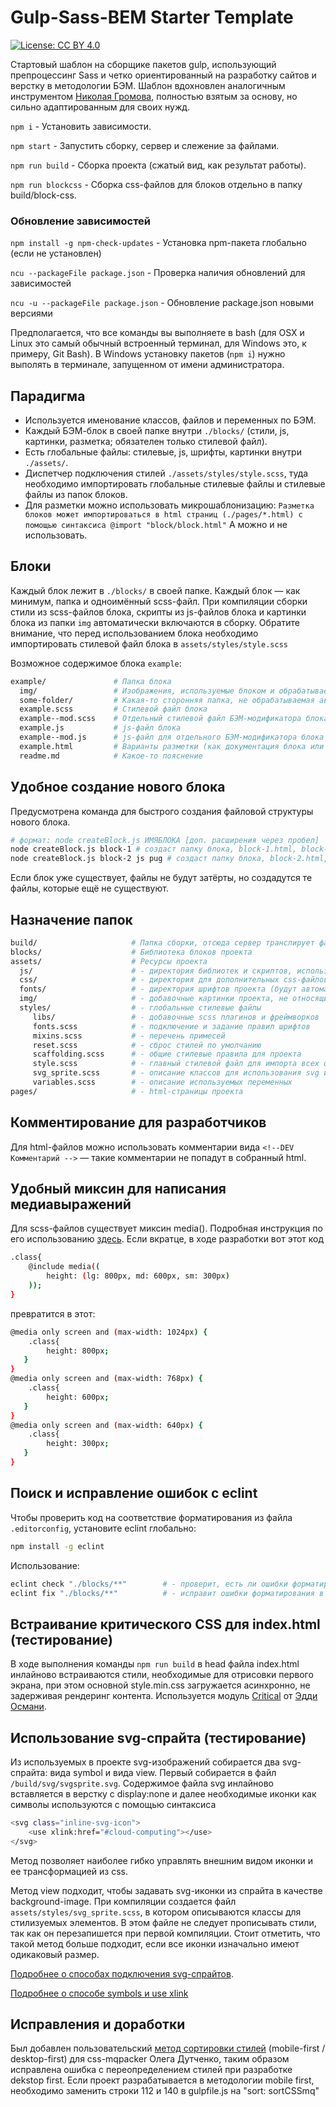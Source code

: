 # Gulp-Sass-BEM Starter Template

[![License: CC BY 4.0](https://img.shields.io/badge/License-CC%20BY%204.0-lightgrey.svg)](https://creativecommons.org/licenses/by/4.0/)


Стартовый шаблон на сборщике пакетов gulp, использующий препроцессинг Sass и четко ориентированный на
разработку сайтов и верстку в методологии БЭМ. Шаблон вдохновлен аналогичным инструментом [Николая Громова](https://github.com/nicothin),
полностью взятым за основу, но сильно адаптированным для своих нужд.



` npm i ` - Установить зависимости.

` npm start ` - Запустить сборку, сервер и слежение за файлами.

` npm run build ` - Сборка проекта (сжатый вид, как результат работы).

` npm run blockcss ` - Сборка css-файлов для блоков отдельно в папку build/block-css.


### Обновление зависимостей

` npm install -g npm-check-updates ` - Установка npm-пакета глобально (если не установлен)

` ncu --packageFile package.json ` - Проверка наличия обновлений для зависимостей

` ncu -u --packageFile package.json ` - Обновление package.json новыми версиями


Предполагается, что все команды вы выполняете в bash (для OSX и Linux это самый обычный встроенный терминал, для Windows это, к примеру, Git Bash). В Windows установку пакетов (`npm i`) нужно выполять в терминале, запущенном от имени администратора.



## Парадигма

- Используется именование классов, файлов и переменных по БЭМ.
- Каждый БЭМ-блок в своей папке внутри `./blocks/` (стили, js, картинки, разметка; обязателен только стилевой файл).
- Есть глобальные файлы: стилевые, js, шрифты, картинки внутри `./assets/`.
- Диспетчер подключения стилей `./assets/styles/style.scss`, туда необходимо импортировать глобальные стилевые файлы и стилевые файлы из папок блоков.
- Для разметки можно использовать микрошаблонизацию:
  `Разметка блоков может импортироваться в html страниц (./pages/*.html) с помощью синтаксиса @import "block/block.html"`
  А можно и не использовать.



## Блоки

Каждый блок лежит в `./blocks/` в своей папке. Каждый блок — как минимум, папка и одноимённый scss-файл.
При компиляции сборки стили из scss-файлов блока, скрипты из js-файлов блока и картинки блока из папки `img` автоматически включаются в сборку.
Обратите внимание, что перед использованием блока необходимо импортировать стилевой файл блока в `assets/styles/style.scss`

Возможное содержимое блока `example`:

```bash
example/               # Папка блока
  img/                 # Изображения, используемые блоком и обрабатываемые автоматикой сборки
  some-folder/         # Какая-то сторонняя папка, не обрабатываемая автоматикой
  example.scss         # Стилевой файл блока
  example--mod.scss    # Отдельный стилевой файл БЭМ-модификатора блока
  example.js           # js-файл блока
  example--mod.js      # js-файл для отдельного БЭМ-модификатора блока
  example.html         # Варианты разметки (как документация блока или как вставляемый микрошаблонизатором фрагмент)
  readme.md            # Какое-то пояснение
```



## Удобное создание нового блока

Предусмотрена команда для быстрого создания файловой структуры нового блока.

```bash
# формат: node createBlock.js ИМЯБЛОКА [доп. расширения через пробел]
node createBlock.js block-1 # создаст папку блока, block-1.html, block-1.scss и подпапку img/ для этого блока
node createBlock.js block-2 js pug # создаст папку блока, block-2.html, block-2.scss, block-2.js, block-2.pug и подпапку img/ для этого блока
```

Если блок уже существует, файлы не будут затёрты, но создадутся те файлы, которые ещё не существуют.



## Назначение папок

```bash
build/                     # Папка сборки, отсюда сервер транслирует файлы.
blocks/                    # Библиотека блоков проекта
assets/                    # Ресурсы проекта
  js/                      # - директория библиотек и скриптов, использующихся в проекте
  css/                     # - директория для дополнительных css-файлов, подключаемых отдельно от style.min.css (например, стили для плагинов)
  fonts/                   # - директория шрифтов проекта (будут автоматически скопированы в папку сборки)
  img/                     # - добавочные картинки проекта, не относящиеся к блокам
  styles/                  # - глобальные стилевые файлы 
     libs/                 # - добавочные scss плагинов и фреймворков
     fonts.scss            # - подключение и задание правил шрифтов
     mixins.scss           # - перечень примесей
     reset.scss            # - сброс стилей по умолчанию
     scaffolding.scss      # - общие стилевые правила для проекта
     style.scss            # - главный стилевой файл для импорта всех остальных
     svg_sprite.scss       # - описание классов для использования svg из спрайта в качестве background-image
     variables.scss        # - описание используемых переменных
pages/                     # - html-страницы проекта
```



## Комментирование для разработчиков

Для html-файлов можно использовать комментарии вида `<!--DEV Комментарий -->` — такие комментарии не попадут в собранный html.


## Удобный миксин для написания медиавыражений

Для scss-файлов существует миксин media(). Подробная инструкция по его использованию [здесь](https://habr.com/post/352686/).
Если вкратце, в ходе разработки вот этот код 

```bash
.class{
    @include media((
        height: (lg: 800px, md: 600px, sm: 300px)
    ));
}
```

превратится в этот:

```bash
@media only screen and (max-width: 1024px) {
    .class{
        height: 800px;
   }
}
@media only screen and (max-width: 768px) {
    .class{
        height: 600px;
   }
}
@media only screen and (max-width: 640px) {
    .class{
        height: 300px;
   }
}
```


## Поиск и исправление ошибок с eclint

Чтобы проверить код на соответствие форматирования из файла `.editorconfig`, установите eclint глобально:

```bash
npm install -g eclint
```

Использование:

```bash
eclint check "./blocks/**"        # - проверит, есть ли ошибки форматирования в указанной папке
eclint fix "./blocks/**"          # - исправит ошибки форматирования в указанной папке
```



## Встраивание критического CSS для index.html (тестирование)

В ходе выполнения команды ` npm run build ` в head файла index.html инлайново встраиваются стили, необходимые для отрисовки первого экрана, при этом основной style.min.css загружается асинхронно, не задерживая рендеринг контента. Используется модуль [Critical](https://github.com/addyosmani/critical) от [Эдди Османи](https://github.com/addyosmani).



## Использование svg-спрайта (тестирование)

Из используемых в проекте svg-изображений собирается два svg-спрайта: вида symbol и вида view. 
Первый собирается в файл `/build/svg/svgsprite.svg`. Содержимое файла svg инлайново вставляется в верстку с display:none и далее необходимые иконки как символы используются с помощью синтаксиса 

```bash
<svg class="inline-svg-icon">
    <use xlink:href="#cloud-computing"></use>
</svg>
```
 
Метод позволяет наиболее гибко управлять внешним видом иконки и ее трансформацией из css.
 
Метод view подходит, чтобы задавать svg-иконки из спрайта в качестве background-image. При компиляции создается файл `assets/styles/svg_sprite.scss`, в котором описываются классы для стилизуемых элементов. В этом файле не следует прописывать стили, так как он перезапишется при первой компиляции. Стоит отметить, что такой метод больше подходит, если все иконки изначально имеют одикаковый размер. 

[Подробнее о способах подключения svg-спрайтов](https://uwebdesign.ru/svg-sprites/).

[Подробнее о способе symbols и use xlink](http://dreamhelg.ru/2017/02/symbol-svg-sprite-detail-guide/)



## Исправления и доработки

Был добавлен пользовательский [метод сортировки стилей](https://www.npmjs.com/package/sort-css-media-queries) (mobile-first / desktop-first) для css-mqpacker Олега Дутченко, таким образом исправлена ошибка с переопределением стилей при разработке dekstop first. Если проект разрабатывается в методологии mobile first, необходимо заменить строки 112 и 140 в gulpfile.js на "sort: sortCSSmq"
